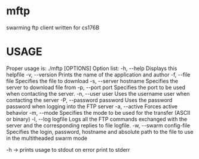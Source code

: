 mftp
====

swarming ftp client written for cs176B 



USAGE
=====
Proper usage is: ./mftp [OPTIONS] 
Option list: 
 -h, --help			Displays this helpfile
 -v, --version			Prints the name of the application and author
 -f, --file	file		Specifies the file to download
 -s, --server	hostname	Specifies the server to download file from
 -p, --port	port		Specifies the port to be used when contacting the server.
 -n, --user	user		Uses the username user when contacting the server
 -P, --password	password	Uses the password password when
				 logging into the FTP server
 -a, --active			Forces active behavior
 -m, --mode			Specifies the mode to be
				 used for the transfer (ASCII or binary)
 -l, --log	logfile		Logs all the FTP commands exchanged with
				 the server and the corresponding replies to file logfile. 
 -w, --swarm	config-file	Specifies the login, password, hostname
				 and absolute path to the file to use in the
				 multitheaded swarm mode









-h -> prints usage to stdout
on error print to stderr